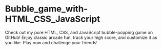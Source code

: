 # Bubble_game_with-HTML_CSS_JavaScript
Check out my pure HTML, CSS, and JavaScript bubble-popping game on GitHub! Enjoy classic arcade fun, track your high score, and customize it as you like. Play now and challenge your friends!

